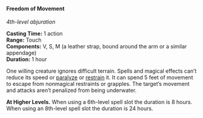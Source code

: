 #### Freedom of Movement
<!-- markdownlint-disable link-image-reference-definitions -->
[_metadata_:spell_name]:- "Freedom of Movement"
[_metadata_:spell_level]:- "4"
[_metadata_:spell_school]:- "abjuration"
[_metadata_:ritual]:- "false"
[_metadata_:casting_time_amount]:- "1"
[_metadata_:casting_time_unit]:- "action"
[_metadata_:range]:- "Touch"
[_metadata_:target]:- "One willing creature"
[_metadata_:components_verbal]:- "true"
[_metadata_:components_somatic]:- "true"
[_metadata_:components_material]:- "true"
[_metadata_:components_material_description]:- "a leather strap, bound around the arm or a similar appendage"
[_metadata_:duration]:- "1 hour"
[_metadata_:concentration]:- "false"
[_metadata_:compared_to_wotc_srd_5.1]:- "mechanics_different_wording_different"
[_metadata_:compared_to_a5e_srd]:- "mechanics_same_wording_different"
<!-- markdownlint-disable-next-line no-emphasis-as-heading -->
_4th-level abjuration_

**Casting Time:** 1 action \
**Range:** Touch \
**Components:** V, S, M (a leather strap, bound around the arm or a similar appendage) \
**Duration:** 1 hour

One willing creature ignores difficult terrain.
Spells and magical effects can’t reduce its speed or [paralyze](#Conditions_paralyzed) or [restrain](#Conditions_restrained) it.
It can spend 5 feet of movement to escape from nonmagical restraints or grapples.
The target’s movement and attacks aren’t penalized from being underwater.

**At Higher Levels.**
When using a 6th-level spell slot the duration is 8 hours.
When using an 8th-level spell slot the duration is 24 hours.
